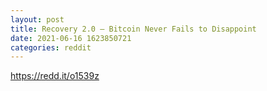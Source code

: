 ```yaml
--- 
layout: post 
title: Recovery 2.0 – Bitcoin Never Fails to Disappoint 
date: 2021-06-16 1623850721 
categories: reddit 
--- 
```

https://redd.it/o1539z